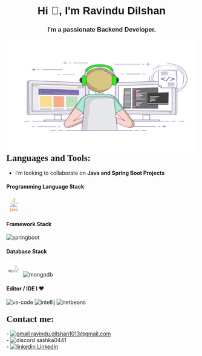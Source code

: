 <!-- Header Section -->
<h1 align="center"><font face="Arial">Hi 👋, I'm Ravindu Dilshan</font></h1>
<h3 align="center"><font face="Arial">I'm a passionate Backend Developer.</font></h3>

<!-- GIF -->
<img align="right" height="300" width="500" src="https://raw.githubusercontent.com/mikonoid/mikonoid/main/images/gifs/coder3.gif" />

<!-- Languages and Tools Section -->
<h3 align="left"><font size="+2" face="Verdana">Languages and Tools:</font></h3>

- I’m looking to collaborate on **Java and Spring Boot Projects**

#### Programming Language Stack
<p align="left">
  <img src="https://raw.githubusercontent.com/github/explore/80688e429a7d4ef2fca1e82350fe8e3517d3494d/topics/java/java.png" alt="java" title="java" width="40" height="40"/> 
</p>

#### Framework Stack
<p align="left">
  <img src="https://www.vectorlogo.zone/logos/springio/springio-icon.svg" alt="springboot" title="springboot" width="40" height="40"/> 
</p>

#### Database Stack
<p align="left">
  <img src="https://raw.githubusercontent.com/github/explore/80688e429a7d4ef2fca1e82350fe8e3517d3494d/topics/mysql/mysql.png" alt="mysql" title="mysql" width="40" height="40"/>  
  <img src="https://www.vectorlogo.zone/logos/mongodb/mongodb-icon.svg" alt="mongodb" title="mongodb" width="40" height="40"/> 
</p>

#### Editor / IDE I ♥
<p align="left">
  <img src="https://www.vectorlogo.zone/logos/visualstudio_code/visualstudio_code-icon.svg" alt="vs-code" title="vs-code" width="40" height="40"/> 
  <img src="https://www.vectorlogo.zone/logos/jetbrains/jetbrains-icon.svg" alt="intellij" title="intellij" width="40" height="40"/> 
  <img src="https://cdn.worldvectorlogo.com/logos/netbeans-1.svg" alt="netbeans" title="netbeans" width="40" height="40"/> 
</p>

<!-- Contact Section -->
<h3 align="left"><font size="+2" face="Verdana">Contact me:</font></h3>
<p align="left">
  -  <a href="mailto:ravindu.dilshan1013@gmail.com" target="_blank"><img src="https://cdn.jsdelivr.net/npm/simple-icons@v3/icons/gmail.svg" alt="gmail" title="gmail" width="30" height="30"/> ravindu.dilshan1013@gmail.com</a><br>
  -   <img src="https://cdn.jsdelivr.net/npm/simple-icons@v3/icons/discord.svg" alt="discord" title="discord" width="30" height="30"/> sashka0441<br>
  -  <a href="https://www.linkedin.com/in/ravindu-weerasinghe-681656317/" target="_blank"><img src="https://cdn.jsdelivr.net/npm/simple-icons@v3/icons/linkedin.svg" alt="linkedin" title="linkedin" width="30" height="30"/> LinkedIn</a>
</p>


